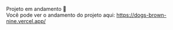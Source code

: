 Projeto em andamento 🔨 <br>
Você pode ver o andamento do projeto aqui: https://dogs-brown-nine.vercel.app/
